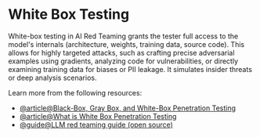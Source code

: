 # White Box Testing

White-box testing in AI Red Teaming grants the tester full access to the model's internals (architecture, weights, training data, source code). This allows for highly targeted attacks, such as crafting precise adversarial examples using gradients, analyzing code for vulnerabilities, or directly examining training data for biases or PII leakage. It simulates insider threats or deep analysis scenarios.

Learn more from the following resources:

- [@article@Black-Box, Gray Box, and White-Box Penetration Testing](https://www.eccouncil.org/cybersecurity-exchange/penetration-testing/black-box-gray-box-and-white-box-penetration-testing-importance-and-uses/)
- [@article@What is White Box Penetration Testing](https://www.getastra.com/blog/security-audit/white-box-penetration-testing/)
- [@guide@LLM red teaming guide (open source)](https://www.promptfoo.dev/docs/red-team/)
